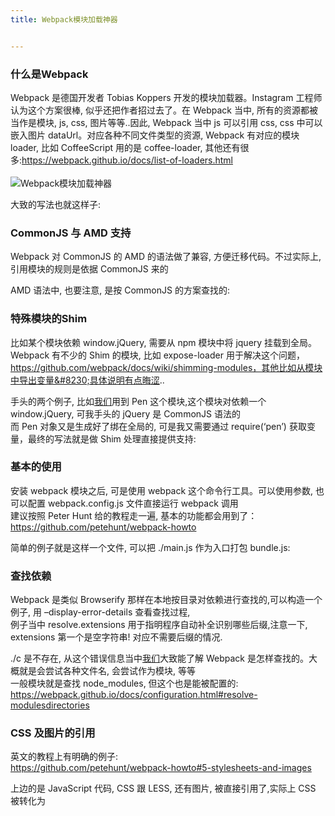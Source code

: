 ```yaml
---
title: Webpack模块加载神器


---
```

  


### [][1]什么是Webpack

Webpack 是德国开发者 Tobias Koppers 开发的模块加载器。Instagram 工程师认为这个方案很棒, 似乎还把作者招过去了。在 Webpack 当中, 所有的资源都被当作是模块, js, css, 图片等等..因此, Webpack 当中 js 可以引用 css, css 中可以嵌入图片 dataUrl。对应各种不同文件类型的资源, Webpack 有对应的模块 loader, 比如 CoffeeScript 用的是 coffee-loader, 其他还有很多:<a href="https://webpack.github.io/docs/list-of-loaders.html" target="_blank" rel="external">https://webpack.github.io/docs/list-of-loaders.html</a>  
<a></a>  
![Webpack模块加载神器][2]

大致的写法也就这样子:

### [][3]CommonJS 与 AMD 支持

Webpack 对 CommonJS 的 AMD 的语法做了兼容, 方便迁移代码。不过实际上, 引用模块的规则是依据 CommonJS 来的

AMD 语法中, 也要注意, 是按 CommonJS 的方案查找的:

### [][4]特殊模块的Shim

比如某个模块依赖 window.jQuery, 需要从 npm 模块中将 jquery 挂载到全局。Webpack 有不少的 Shim 的模块, 比如 expose-loader 用于解决这个问题，<a href="https://github.com/webpack/docs/wiki/shimming-modules，其他比如从模块中导出变量...具体说明有点晦涩" target="_blank" rel="external">https://github.com/webpack/docs/wiki/shimming-modules，其他比如从模块中导出变量&#8230;具体说明有点晦涩</a>..

手头的两个例子, 比如[我们](https://www.w3cdoc.com)用到 Pen 这个模块,这个模块对依赖一个 window.jQuery, 可我手头的 jQuery 是 CommonJS 语法的  
而 Pen 对象又是生成好了绑在全局的, 可是我又需要通过 require(‘pen’) 获取变量，最终的写法就是做 Shim 处理直接提供支持:

### [][5]基本的使用

安装 webpack 模块之后, 可是使用 webpack 这个命令行工具。可以使用参数, 也可以配置 webpack.config.js 文件直接运行 webpack 调用  
建议按照 Peter Hunt 给的教程走一遍, 基本的功能都会用到了：<a href="https://github.com/petehunt/webpack-howto" target="_blank" rel="external">https://github.com/petehunt/webpack-howto</a>

简单的例子就是这样一个文件, 可以把 ./main.js 作为入口打包 bundle.js:

### [][6]查找依赖

Webpack 是类似 Browserify 那样在本地按目录对依赖进行查找的,可以构造一个例子, 用 –display-error-details 查看查找过程,  
例子当中 resolve.extensions 用于指明程序自动补全识别哪些后缀,注意一下, extensions 第一个是空字符串! 对应不需要后缀的情况.

./c 是不存在, 从这个错误信息当中[我们](https://www.w3cdoc.com)大致能了解 Webpack 是怎样查找的。大概就是会尝试各种文件名, 会尝试作为模块, 等等  
一般模块就是查找 node_modules, 但这个也是能被配置的:  
<a href="https://webpack.github.io/docs/configuration.html#resolve-modulesdirectories" target="_blank" rel="external">https://webpack.github.io/docs/configuration.html#resolve-modulesdirectories</a>

### [][7]CSS 及图片的引用

英文的教程上有明确的例子:  
<a href="https://github.com/petehunt/webpack-howto#5-stylesheets-and-images" target="_blank" rel="external">https://github.com/petehunt/webpack-howto#5-stylesheets-and-images</a>

上边的是 JavaScript 代码, CSS 跟 LESS, 还有图片, 被直接引用了,实际上 CSS 被转化为

 [1]: //fed123.oss-ap-southeast-2.aliyuncs.com/2015/06/04/2015_webpack/#什么是Webpack "什么是Webpack"
 [2]: //fed123.oss-ap-southeast-2.aliyuncs.com/wp-content/uploads/2017/08/react_hot_loader.jpg
 [3]: //fed123.oss-ap-southeast-2.aliyuncs.com/2015/06/04/2015_webpack/#CommonJS-与-AMD-支持 "CommonJS 与 AMD 支持"
 [4]: //fed123.oss-ap-southeast-2.aliyuncs.com/2015/06/04/2015_webpack/#特殊模块的Shim "特殊模块的Shim"
 [5]: //fed123.oss-ap-southeast-2.aliyuncs.com/2015/06/04/2015_webpack/#基本的使用 "基本的使用"
 [6]: //fed123.oss-ap-southeast-2.aliyuncs.com/2015/06/04/2015_webpack/#查找依赖 "查找依赖"
 [7]: //fed123.oss-ap-southeast-2.aliyuncs.com/2015/06/04/2015_webpack/#CSS-及图片的引用 "CSS 及图片的引用"
